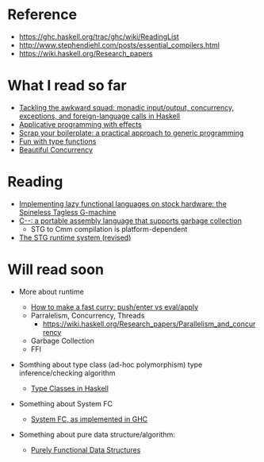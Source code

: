 <!--
{
  "title": "Haskell Readings",
  "date": "2016-08-08T13:38:37.000Z",
  "category": "",
  "tags": [
    "haskell"
  ],
  "draft": true
}
-->

# Reference

- https://ghc.haskell.org/trac/ghc/wiki/ReadingList
- http://www.stephendiehl.com/posts/essential_compilers.html
- https://wiki.haskell.org/Research_papers

# What I read so far

- [​Tackling the awkward squad: monadic input/output, concurrency, exceptions, and foreign-language calls in Haskell](https://research.microsoft.com/en-us/um/people/simonpj/papers/marktoberdorf/mark.pdf)
- [Applicative programming with effects](http://www.staff.city.ac.uk/~ross/papers/Applicative.html)
- [Scrap your boilerplate: a practical approach to generic programming](http://research.microsoft.com/en-us/um/people/simonpj/papers/hmap/index.htm)
- [Fun with type functions](http://research.microsoft.com/en-us/um/people/simonpj/papers/assoc-types/fun-with-type-funs/typefun.pdf)
- [Beautiful Concurrency](https://www.schoolofhaskell.com/school/advanced-haskell/beautiful-concurrency)

# Reading

- [Implementing lazy functional languages on stock hardware: the Spineless Tagless G-machine](http://research.microsoft.com/~simonpj/papers/spineless-tagless-gmachine.ps.gz)
- [C--: a portable assembly language that supports garbage collection](http://research.microsoft.com/en-us/um/people/simonpj/papers/c--/ppdp.ps.gz)
  - STG to Cmm compilation is platform-dependent
- [The STG runtime system (revised)](http://www.haskell.org/ghc/docs/papers/run-time-system.ps.gz)

# Will read soon

- More about runtime 
  - [How to make a fast curry: push/enter vs eval/apply](http://research.microsoft.com/en-us/um/people/simonpj/papers/eval-apply/)
  - Parralelism, Concurrency, Threads
      - https://wiki.haskell.org/Research_papers/Parallelism_and_concurrency
  - Garbage Collection
  - FFI
- Somthing about type class (ad-hoc polymorphism) type inference/checking algorithm
  - [Type Classes in Haskell](http://research.microsoft.com/~simonpj/Papers/classhask.ps.gz)
- Something about System FC
  - [System FC, as implemented in GHC](http://git.haskell.org/ghc.git/blob/refs/heads/master:/docs/core-spec/core-spec.pdf)

- Something about pure data structure/algorithm:
  - [Purely Functional Data Structures](https://www.cs.cmu.edu/~rwh/theses/okasaki.pdf)